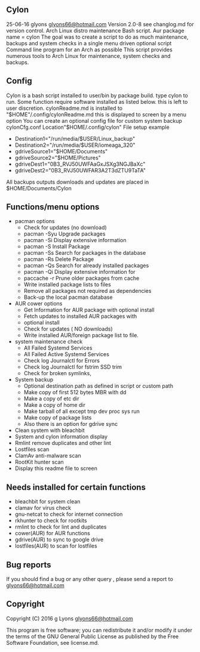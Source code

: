 ﻿Cylon
-----
25-06-16 glyons glyons66@hotmail.com
Version 2.0-8 see changlog.md for version control.
Arch Linux distro maintenance  Bash script. 
Aur package name = cylon
The goal was to create a script to do as much maintenance, 
backups and system checks in a single menu driven optional script 
Command line program for an Arch as possible
This script provides numerous tools 
to Arch Linux for maintenance, system checks and backups.  

Config
------
Cylon is a bash script installed to user/bin by package 
build. type cylon to run. Some function require software installed 
as listed below. this is left to user discretion.
cylonReadme.md is installed to "$HOME"/.config/cylonReadme.md
this is displayed to screen by a menu option
You can create an optional config file for custom system backup
cylonCfg.conf
Location"$HOME/.config/cylon"
File setup example
* Destination1="/run/media/$USER/Linux_backup"
* Destination2="/run/media/$USER/iomeaga_320"
* gdriveSource1="$HOME/Documents"
* gdriveSource2="$HOME/Pictures"
* gdriveDest1="0B3_RVJ50UWFAaGxJSXg3NGJBaXc"
* gdriveDest2="0B3_RVJ50UWFAR3A2T3dZTU9TaTA"

All backups outputs downloads and updates are placed in $HOME/Documents/Cylon

Functions/menu options
----------------------
* pacman options
	* Check for updates (no download)
	* pacman -Syu Upgrade packages
	* pacman -Si Display extensive information 
	* pacman -S Install Package
	* pacman -Ss Search for packages in the database
	* pacman -Rs Delete Package
	* pacman -Qs Search for already installed packages
	* pacman -Qi  Display extensive information for 
	* paccache -r Prune older packages from cache
	* Write installed package lists to files
	* Remove all packages not required as dependencies 
	* Back-up the local pacman database  
* AUR cower options 
	* Get Information for AUR package with optional install
	* Fetch  updates to installed AUR packages with 
	* optional install
	* Check for updates ( NO downloads)
	* Write installed AUR/foreign package list to file.
* system maintenance check
	* All Failed Systemd Services
	* All Failed Active Systemd Services
	* Check log Journalctl for Errors
	* Check log Journalctl for fstrim SSD trim
	* Check for broken symlinks, 
* System backup
	* Optional destination path as defined in script or custom path
	* Make copy of first 512 bytes MBR with dd
	* Make a copy of etc dir
	* Make a copy of home dir
	* Make tarball of all except tmp dev proc sys run
	* Make copy of package lists
	* Also there is an option for gdrive sync 
* Clean system with bleachbit
* System and cylon information display
* Rmlint remove duplicates and other lint
* Lostfiles scan
* ClamAv anti-malware scan
* RootKit hunter scan
* Display this readme file to screen 

Needs installed for certain functions
-------------------------------------
* bleachbit for system clean
* clamav for virus check
* gnu-netcat to check for internet connection
* rkhunter to check for rootkits
* rmlint  to check for lint and duplicates 
* cower(AUR) for AUR functions
* gdrive(AUR) to sync to google drive
* lostfiles(AUR) to scan for lostfiles

Bug reports
-----------

If you should find a bug or any other query , 
please send a report to glyons66@hotmail.com

Copyright
---------

Copyright (C) 2016 g Lyons <glyons66@hotmail.com>

This program is free software; you can redistribute it and/or modify
it under the terms of the GNU General Public License as published by
the Free Software Foundation, see license.md. 



